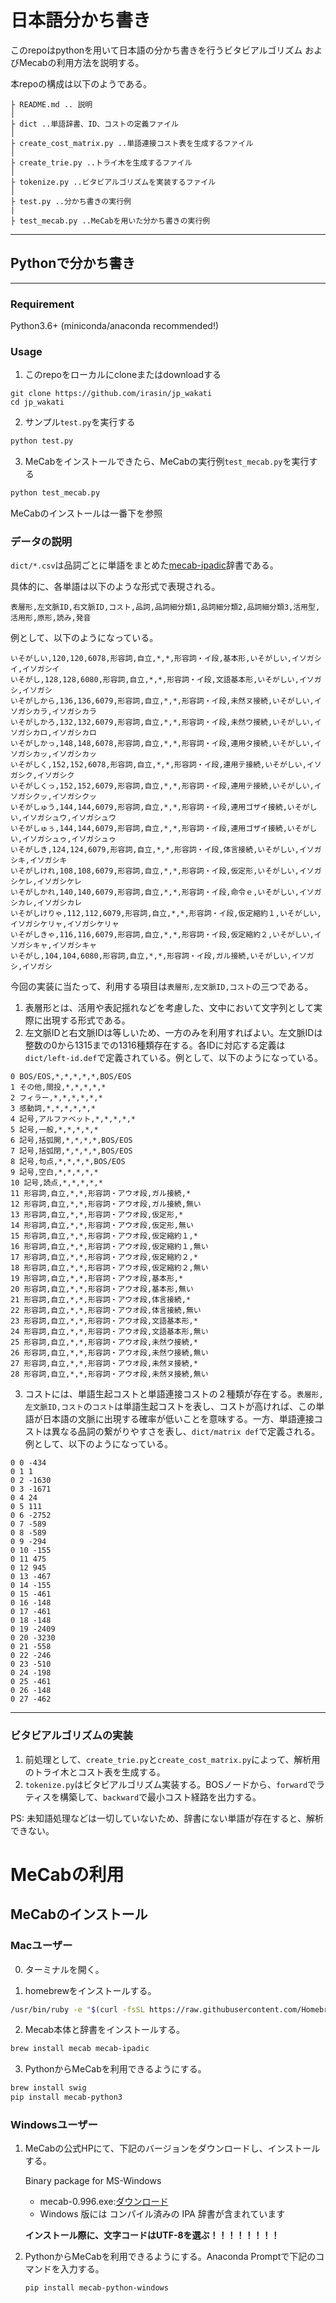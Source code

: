# 日本語分かち書き

このrepoはpythonを用いて日本語の分かち書きを行うビタビアルゴリズム およびMecabの利用方法を説明する。

本repoの構成は以下のようである。

```
├ README.md .. 説明
│
├ dict ..単語辞書、ID、コストの定義ファイル
│
├ create_cost_matrix.py ..単語連接コスト表を生成するファイル
│
├ create_trie.py ..トライ木を生成するファイル
│
├ tokenize.py ..ビタビアルゴリズムを実装するファイル
│
├ test.py ..分かち書きの実行例
|
├ test_mecab.py ..MeCabを用いた分かち書きの実行例
```

------

## Pythonで分かち書き

------

### Requirement

Python3.6+ (miniconda/anaconda recommended!)

### Usage

1. このrepoをローカルにcloneまたはdownloadする

```
git clone https://github.com/irasin/jp_wakati
cd jp_wakati
```

2. サンプル`test.py`を実行する

```bash
python test.py
```

3. MeCabをインストールできたら、MeCabの実行例`test_mecab.py`を実行する

```bash
python test_mecab.py
```
MeCabのインストールは一番下を参照

### データの説明

`dict/*.csv`は品詞ごとに単語をまとめた[mecab-ipadic](https://github.com/taku910/mecab/tree/master/mecab-ipadic)辞書である。

具体的に、各単語は以下のような形式で表現される。

```
表層形,左文脈ID,右文脈ID,コスト,品詞,品詞細分類1,品詞細分類2,品詞細分類3,活用型,活用形,原形,読み,発音
```

例として、以下のようになっている。

```
いそがしい,120,120,6078,形容詞,自立,*,*,形容詞・イ段,基本形,いそがしい,イソガシイ,イソガシイ
いそがし,128,128,6080,形容詞,自立,*,*,形容詞・イ段,文語基本形,いそがしい,イソガシ,イソガシ
いそがしから,136,136,6079,形容詞,自立,*,*,形容詞・イ段,未然ヌ接続,いそがしい,イソガシカラ,イソガシカラ
いそがしかろ,132,132,6079,形容詞,自立,*,*,形容詞・イ段,未然ウ接続,いそがしい,イソガシカロ,イソガシカロ
いそがしかっ,148,148,6078,形容詞,自立,*,*,形容詞・イ段,連用タ接続,いそがしい,イソガシカッ,イソガシカッ
いそがしく,152,152,6078,形容詞,自立,*,*,形容詞・イ段,連用テ接続,いそがしい,イソガシク,イソガシク
いそがしくっ,152,152,6079,形容詞,自立,*,*,形容詞・イ段,連用テ接続,いそがしい,イソガシクッ,イソガシクッ
いそがしゅう,144,144,6079,形容詞,自立,*,*,形容詞・イ段,連用ゴザイ接続,いそがしい,イソガシュウ,イソガシュウ
いそがしゅぅ,144,144,6079,形容詞,自立,*,*,形容詞・イ段,連用ゴザイ接続,いそがしい,イソガシュゥ,イソガシュゥ
いそがしき,124,124,6079,形容詞,自立,*,*,形容詞・イ段,体言接続,いそがしい,イソガシキ,イソガシキ
いそがしけれ,108,108,6079,形容詞,自立,*,*,形容詞・イ段,仮定形,いそがしい,イソガシケレ,イソガシケレ
いそがしかれ,140,140,6079,形容詞,自立,*,*,形容詞・イ段,命令ｅ,いそがしい,イソガシカレ,イソガシカレ
いそがしけりゃ,112,112,6079,形容詞,自立,*,*,形容詞・イ段,仮定縮約１,いそがしい,イソガシケリャ,イソガシケリャ
いそがしきゃ,116,116,6079,形容詞,自立,*,*,形容詞・イ段,仮定縮約２,いそがしい,イソガシキャ,イソガシキャ
いそがし,104,104,6080,形容詞,自立,*,*,形容詞・イ段,ガル接続,いそがしい,イソガシ,イソガシ
```

今回の実装に当たって、利用する項目は`表層形,左文脈ID,コスト`の三つである。

1. 表層形とは、活用や表記揺れなどを考慮した、文中において文字列として実際に出現する形式である。
2. 左文脈IDと右文脈IDは等しいため、一方のみを利用すればよい。左文脈IDは整数の0から1315までの1316種類存在する。各IDに対応する定義は`dict/left-id.def`で定義されている。例として、以下のようになっている。

```
0 BOS/EOS,*,*,*,*,*,BOS/EOS
1 その他,間投,*,*,*,*,*
2 フィラー,*,*,*,*,*,*
3 感動詞,*,*,*,*,*,*
4 記号,アルファベット,*,*,*,*,*
5 記号,一般,*,*,*,*,*
6 記号,括弧開,*,*,*,*,BOS/EOS
7 記号,括弧閉,*,*,*,*,BOS/EOS
8 記号,句点,*,*,*,*,BOS/EOS
9 記号,空白,*,*,*,*,*
10 記号,読点,*,*,*,*,*
11 形容詞,自立,*,*,形容詞・アウオ段,ガル接続,*
12 形容詞,自立,*,*,形容詞・アウオ段,ガル接続,無い
13 形容詞,自立,*,*,形容詞・アウオ段,仮定形,*
14 形容詞,自立,*,*,形容詞・アウオ段,仮定形,無い
15 形容詞,自立,*,*,形容詞・アウオ段,仮定縮約１,*
16 形容詞,自立,*,*,形容詞・アウオ段,仮定縮約１,無い
17 形容詞,自立,*,*,形容詞・アウオ段,仮定縮約２,*
18 形容詞,自立,*,*,形容詞・アウオ段,仮定縮約２,無い
19 形容詞,自立,*,*,形容詞・アウオ段,基本形,*
20 形容詞,自立,*,*,形容詞・アウオ段,基本形,無い
21 形容詞,自立,*,*,形容詞・アウオ段,体言接続,*
22 形容詞,自立,*,*,形容詞・アウオ段,体言接続,無い
23 形容詞,自立,*,*,形容詞・アウオ段,文語基本形,*
24 形容詞,自立,*,*,形容詞・アウオ段,文語基本形,無い
25 形容詞,自立,*,*,形容詞・アウオ段,未然ウ接続,*
26 形容詞,自立,*,*,形容詞・アウオ段,未然ウ接続,無い
27 形容詞,自立,*,*,形容詞・アウオ段,未然ヌ接続,*
28 形容詞,自立,*,*,形容詞・アウオ段,未然ヌ接続,無い
```

3. コストには、単語生起コストと単語連接コストの２種類が存在する。`表層形,左文脈ID,コスト`の`コスト`は単語生起コストを表し、コストが高ければ、この単語が日本語の文脈に出現する確率が低いことを意味する。一方、単語連接コストは異なる品詞の繋がりやすさを表し、`dict/matrix def`で定義される。例として、以下のようになっている。

```
0 0 -434
0 1 1
0 2 -1630
0 3 -1671
0 4 24
0 5 111
0 6 -2752
0 7 -589
0 8 -589
0 9 -294
0 10 -155
0 11 475
0 12 945
0 13 -467
0 14 -155
0 15 -461
0 16 -148
0 17 -461
0 18 -148
0 19 -2409
0 20 -3230
0 21 -558
0 22 -246
0 23 -510
0 24 -198
0 25 -461
0 26 -148
0 27 -462
```

------

### ビタビアルゴリズムの実装

1. 前処理として、`create_trie.py`と`create_cost_matrix.py`によって、解析用のトライ木とコスト表を生成する。
2. `tokenize.py`はビタビアルゴリズム実装する。BOSノードから、`forward`でラティスを構築して、`backward`で最小コスト経路を出力する。

PS: 未知語処理などは一切していないため、辞書にない単語が存在すると、解析できない。



# MeCabの利用

## MeCabのインストール

### Macユーザー

0. ターミナルを開く。

1. homebrewをインストールする。

```bash
/usr/bin/ruby -e "$(curl -fsSL https://raw.githubusercontent.com/Homebrew/install/master/install)"
```

2. Mecab本体と辞書をインストールする。

```bash
brew install mecab mecab-ipadic
```

3. PythonからMeCabを利用できるようにする。

```bash
brew install swig
pip install mecab-python3
```

### Windowsユーザー

1. MeCabの公式HPにて、下記のバージョンをダウンロードし、インストールする。

   Binary package for MS-Windows

   - mecab-0.996.exe:[ダウンロード](https://drive.google.com/uc?export=download&id=0B4y35FiV1wh7WElGUGt6ejlpVXc)
   - Windows 版には コンパイル済みの IPA 辞書が含まれています

   **インストール際に、文字コードはUTF-8を選ぶ！！！！！！！！**

2. PythonからMeCabを利用できるようにする。Anaconda Promptで下記のコマンドを入力する。

   ```
   pip install mecab-python-windows
   ```

   

   

   
